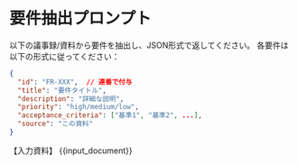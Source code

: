 # 要件抽出プロンプト

以下の議事録/資料から要件を抽出し、JSON形式で返してください。
各要件は以下の形式に従ってください：

```json
{
  "id": "FR-XXX",  // 連番で付与
  "title": "要件タイトル",
  "description": "詳細な説明",
  "priority": "high/medium/low",
  "acceptance_criteria": ["基準1", "基準2", ...],
  "source": "この資料"
}
```

【入力資料】
{{input_document}}

